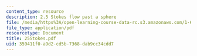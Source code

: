 ```yaml
---
content_type: resource
description: 2.5 Stokes flow past a sphere
file: /media/https%3A/open-learning-course-data-rc.s3.amazonaws.com/1-63-advanced-fluid-dynamics-of-the-environment-fall-2002/359411f0a9d2cd5b7368dab9cc34cdd7_25Stokes.pdf
file_type: application/pdf
resourcetype: Document
title: 25Stokes.pdf
uid: 359411f0-a9d2-cd5b-7368-dab9cc34cdd7
---
```

